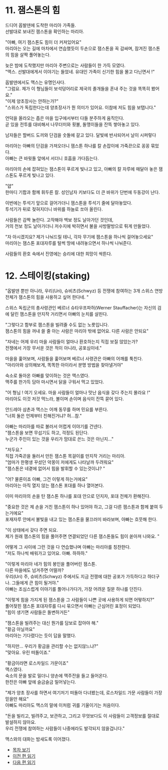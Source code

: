 # 11. 잼스톤의 힘  

드디어 옵발덴에 도착한 마리아 가족들.  
선발대로 보내진 잼스톤을 확인하는 마리아.  

"아빠, 여기 잼스톤도 힘이 더 커져있어요"  
마리아는 오는 길에 마차에서 연습했듯이 두손으로 잼스톤을 꼭 감싸며, 잠겨진 잼스톤의 힘을 살짝 풀어놓는다.  

늦은 밤에 도착했지만 마리아 주변으로는 사람들이 한 가득 모였다.  
"맥스. 선발대에게서 이야기는 들었네. 유대인 가족이 신기한 힘을 몰고 다닌면서 !"  

옵발덴에서도 맥스는 유명인사다.  
"그럼요. 제가 이 형님들이 보석덩어리로 제국의 졸개들을 혼내 주는 것을 똑똑히 봤어요."  
"이제 양초장사는 안하는가?"  
"스위스가 독립한다는데 양초장사가 뭔 의미가 있어요. 이참에 저도 힘을 보탭니다."  

언덕을 올라오는 좁은 마을 입구에서부터 다들 분주하게 움직인다.  
곧 있을 전투를 대비해서 나무더미와 횟불, 돌맹이들을 잔뜩 쌓아놓고 있다.  

남자들은 할버드 도끼와 단검을 숫돌에 갈고 있다. 달빛에 반사되어서 날이 시퍼렇다  

마리아는 아빠의 단검을 가져오더니 잼스톤 하나를 칼 손잡이에 가죽끈으로 꽁꽁 묶었다.  
아빠는 큰 바윗돌 앞에서 서더니 호흡을 가다듬는다.  

마리아의 손에 잡혀있는 잼스톤이 푸르게 빛나고 있고, 아빠의 칼 자루에 매달아 놓은 잼스톤도 푸르게 빛나고 있다.  

"얍"  
한마디 기합과 함께 휘두른 칼. 성인남자 키보다도 더 큰 바위가 단번에 두동강이 난다.  

이번에는 투석기 앞으로 걸어가더니 잼스톤을 투석기 줄에 달아놓았다.  
투석기가 뒤로 젖혀지더니 바위를 하늘로 쏘아 올린다.  

사람들은 감짝 놀란다. 고작해야 백보 정도 날아가던 것인데,  
거의 천보 정도 날아가더니 저수지에 박히면서 불을 사방팔방으로 튀게 만들었다.  

"자 아시겠지요? 제가 나눠드릴 테니, 각자 무기에 잼스톤을 하나씩 걸어놓으세요"  
마리아는 잼스톤 포대자루를 털썩 땅에 내려놓으면서 하나씩 나눠준다.  

사람들의 환호 속에서 진영에는 승리에 대한 희망이 싹튼다.  

  

# 12. 스테이킹(staking)  
  

"옵발덴 뿐만 아니라, 우리(Uri), 슈비츠(Schwyz) 등 전쟁에 참여하는 3개 스위스 연방전체가 잼스톤의 힘을 사용하고 싶어 한다네. "  

스위스 독립군의 총사령관인 베르너 슈타우프파허(Werner Stauffacher)는 자신의 검에 달린 잼스톤을 만지작 거리면서 아빠의 눈치를 살핀다.  

"그렇다고 함부로 잼스톤을 빌려줄 수도 없는 노릇입니다.  
잼스톤의 힘을 꺼내 쓸 줄 아는 사람은 마리아 밖에 없어요. 다른 사람은 안되요"  

"자네는 어제 우리 마을 사람들이 얼마나 환호하는지 직접 보질 않았는가?  
전쟁에서 가장 무서운 것은 적이 아니라, 공포심이네."  

마을을 훑어보며, 사람들을 훑어보며 베르너 사령관은 아빠의 어깨를 툭친다.  
"마리아와 상의해보게, 똑똑한 아이라서 분명 방법을 찾아낼거야"  

숙소로 돌아온 아빠를 맞이하는 것은 맥스였다.  
맥주를 한가득 담아 마시면서 닭을 구워서 먹고 있었다.  

"어 형님 ! 여기 오세요. 마을 사람들이 얼마나 맛난 음식을 갖다 주는지 몰라요 !"  
마리아도 이것 저것 먹느라, 볼이며 손이며 음식이 잔뜩 묻어 있다.  

안드레아 삼촌과 맥스는 어깨 동무를 하며 민요를 부른다.  
"너희 둘은 언제부터 친해진거냐? 허...참."  

아빠는 마리아를 따로 불러서 어렵게 이야기를 건넨다.  
"잼스톤을 보면 무섭기도 하고, 걱정도 된단다.  
누군가 주인이 있는 것을 우리가 맘대로 쓴느 것은 아닌지..."  

"저두요."  
직접 가죽끈을 둘러서 만든 잼스톤 목걸이를 만지작 거리는 마리아.  
"엄마가 한평생 꾸셨던 악몽이 저에게도 나타날까 두려워요"  
"잼스톤은 네곁에 없어서 힘을 발휘할 수 있는것이냐? "  

"어? 물론이죠 아빠, 그건 이렇게 하는거에요"  
마리아는 아직 열지 않는 잼스톤 포대를 하나 열어본다.  

이미 마리아의 손을 탄 잼스톤 하나를 포대 안으로 던지자, 포대 전체가 환해진다.  

"중요한 것은 제 손을 거친 잼스톤이 하나 있어야 하고, 그걸 다른 잼스톤과 함께 붙여 두는거에요"  
포재자루 안에서 불빛을 내고 있는 잼스톤을 물끄러미 바라보며, 아빠는 흐뭇해 한다.  

"이 상태에서 갖다 주면 되요.  
제가 원래 잼스톤의 힘을 풀어주면 연결되었던 다른 잼스톤들도 힘이 쏟아져 나와요. "  

어떻게 그 사이에 그런 것을 다 연습했나며 아빠는 마리아를 칭찬한다.  
"저도 하나씩 배워가고 있어요. 아빠. 하하하."  

"이렇게 마리아 네가 힘의 봉인을 풀어버린 잼스톤.  
다른 마을에도 넘겨주면 어떨까?  
우리(Uri) 주, 슈비츠(Schwyz) 주에서도 지금 전쟁에 대한 공포가 가득하다고 하더구나. 그들에게 큰 힘이 될거야."  
아빠는 조심스럽게 이야기를 풀어나가다가, 가장 어려운 질문 하나를 던진다.  

"이렇게 힘을 가지게 된 잼스톤을 그 사람들이 나쁜 곳에 사용하게 되면 어떻하지?"  
풀어젖힌 잼스톤 포대자루를 다시 묶으면서 아빠는 근심어린 표정이 되었다.  
"힘이 생기면 사람들은 돌변하거든"  

"잼스톤을 빌려주는 대신 뭔가를 담보로 잡아야 해."  
"황금 아닐까요"  
마리아는 기다렸다는 듯이 답을 말했다.  

"하지만... 우리가 황금을 관리할 수는 없지않느냐?"  
"맞아요. 우린 떠돌이죠."  

"황금이라면 로스차일드 가문이죠"  
맥스였다.  
숙소의 문을 발로 밀더니 양손에 맥주잔을 들고 들어온다.  
한잔은 아빠 앞에 슬금슬금 밀어넣는다.  

"제가 양초 장사를 하면서 여기저기 떠돌아 다녀봤는데, 로스차일드 가문 사람들이 가장 믿을만 해요"  
아빠도 마리아도 맥스의 말에 이처럼 귀를 기울이기는 처음이다.  

"돈을 빌리고, 빌려주고, 보관하고, 그리고 무엇보다도 이 사람들이 고객정보를 절대로 발설하지 않아요.  
우리 전쟁에 참여하는 사람들이 나중에라도 발각되지 않을겁니다."  

맥스와의 대화는 밤새도록 이어졌다.  


* [목차 보기](content_kr.md)  
* [이전 편 읽기](/01_gemston/KR/KR_10.md)
* [다음 편 읽기](/01_gemston/KR/KR_13-14.md)
